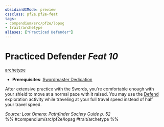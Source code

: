 ```yaml
---
obsidianUIMode: preview
cssclass: pf2e,pf2e-feat
tags:
- compendium/src/pf2e/lopsg
- trait/archetype
aliases: ["Practiced Defender"]
---
```

# Practiced Defender  *Feat 10*  
[archetype](rules/traits/archetype.md)  

- **Prerequisites**: [Swordmaster Dedication](compendium/feats/swordmaster-dedication-locg.md)

After extensive practice with the Swords, you're comfortable enough with your shield to move at a normal pace with it raised. You may use the [Defend](rules/actions/defend.md) exploration activity while traveling at your full travel speed instead of half your travel speed.

*Source: Lost Omens: Pathfinder Society Guide p. 52*  
%% #compendium/src/pf2e/lopsg #trait/archetype %%